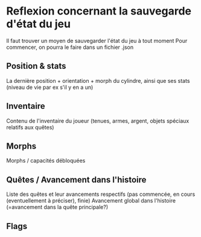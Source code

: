 # Reflexion concernant la sauvegarde d'état du jeu

Il faut trouver un moyen de sauvegarder l'état du jeu à tout moment
Pour commencer, on pourra le faire dans un fichier .json

## Position & stats
La dernière position + orientation + morph du cylindre, ainsi que ses stats (niveau de vie par ex s'il y en a un)


## Inventaire
Contenu de l'inventaire du joueur (tenues, armes, argent, objets spéciaux relatifs aux quêtes)

## Morphs
Morphs / capacités débloquées

## Quêtes / Avancement dans l'histoire
Liste des quêtes et leur avancements respectifs (pas commencée, en cours (eventuellement à préciser), finie)
Avancement global dans l'histoire (=avancement dans la quête principale?)

## Flags